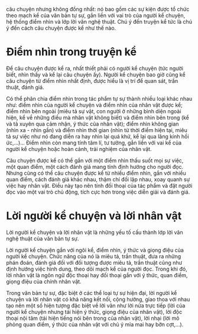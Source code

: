 câu chuyện nhưng không đồng nhất: nó bao gồm các sự kiện được tổ chức theo mạch kể của văn bản tự sự, gắn liền với vai trò của người kể chuyện, hệ thống điểm nhìn và lớp lời văn nghệ thuật. Chú ý đến truyện kể tức là chú ý đến cách câu chuyện được kể như thế nào.

# Điểm nhìn trong truyện kể

Để câu chuyện được kể ra, nhất thiết phải có người kể chuyện (tức người biết, nhìn thấy và kể lại câu chuyện ấy). Người kể chuyện bao giờ cũng kể câu chuyện từ điểm nhìn nhất định, được hiểu là vị trí để quan sát, trần thuật, đánh giá.

Có thể phân chia điểm nhìn trong tác phẩm tự sự thành nhiều loại khác nhau như: điểm nhìn của người kể chuyện và điểm nhìn của nhân vật được kể; điểm nhìn bên ngoài (miêu tả sự vật, con người ở những bình diện ngoài hiện, kể về những điều mà nhân vật không biết) và điểm nhìn bên trong (kể và tả xuyên qua cảm nhận, ý thức của nhân vật); điểm nhìn không gian (nhìn xa - nhìn gần) và điểm nhìn thời gian (nhìn từ thời điểm hiện tại, miêu tả sự việc như nó đang diễn ra hay nhìn lại quá khứ, kể lại qua lăng kính hồi ức,...)... Điểm nhìn còn mang tính tâm lí, tư tưởng, gắn liền với vai kể của người kể chuyện hoặc hoàn cảnh, trải nghiệm của nhân vật.

Câu chuyện được kể có thể gắn với một điểm nhìn thấu suốt mọi sự việc, một quan điểm, một cách đánh giá mang tính định hướng cho người đọc. Nhưng cũng có thể câu chuyện được kể từ nhiều điểm nhìn, gắn với nhiều quan điểm, cách đánh giá khác nhau, thậm chí đối lập nhau, xoay quanh sự việc hay nhân vật. Điều này tạo nên tính đối thoại của tác phẩm và đặt người đọc vào một vai trò chủ động, tích cực hơn trong việc diễn giải và đánh giá.

# Lời người kể chuyện và lời nhân vật

Lời người kể chuyện và lời nhân vật là những yếu tố cấu thành lớp lời văn nghệ thuật của văn bản tự sự.

Lời người kể chuyện gắn với ngôi kể, điểm nhìn, ý thức và giọng điệu của người kể chuyện. Chức năng của nó là miêu tả, trần thuật, đưa ra những phán đoán, đánh giá đối với đối tượng được miêu tả, trần thuật cũng như định hướng việc hình dung, theo dõi mạch kể của người đọc. Trong khi đó, lời nhân vật là ngôn ngữ độc thoại hay đối thoại gắn với ý thức, quan điểm, giọng điệu của chính nhân vật.

Trong văn bản tự sự, đặc biệt ở các thể loại tự sự hiện đại, lời người kể chuyện và lời nhân vật có khả năng kết nối, cộng hưởng, giao thoa với nhau tạo nên một số hiện tượng đặc biệt về lời văn như lời nửa trực tiếp (lời của người kể chuyện nhưng tái hiện ý thức, giọng điệu của nhân vật), lời độc thoại nội tâm (tái hiện tiếng nói bên trong của nhân vật), lời nhại (lời mô phỏng quan điểm, ý thức của nhân vật với chủ ý mỉa mai hay bỡn cợt,...).